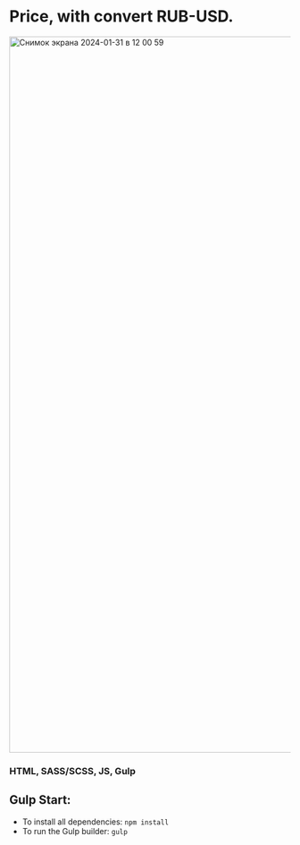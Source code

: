 # Price, with convert RUB-USD. 
<img width="1280" alt="Снимок экрана 2024-01-31 в 12 00 59" src="https://github.com/Fllorins/Test_for_E_Manackiy/assets/96663601/ae6a1f15-4b19-4e69-9dc8-6d5b7e20bcf0">

### HTML, SASS/SCSS, JS, Gulp
## Gulp Start:
+ To install all dependencies:
`npm install` 
+ To run the Gulp builder:
`gulp`
